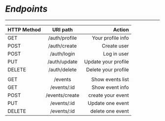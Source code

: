 # *Endpoints*
-------------

| HTTP Method   | URI path         | Action             |
| ------------- |:-------------:   |   -----:           |
| GET           | /auth/profile    |Your profile info   |
| POST          | /auth/create     | Create user        |
| POST          | /auth/login      |Log in user         |
| PUT           | /auth/update     |Update your profile |
| DELETE        | /auth/delete     |Delete your profile |
|               |                  |                    |
| GET           | /events          |Show events list    |
| GET           | /events/:id      |Show event info     |
| POST          | /events/create   |create your event   |
| PUT           | /events/:id      |Update one event    |
| DELETE        |/events/:id       | delete one event   |

